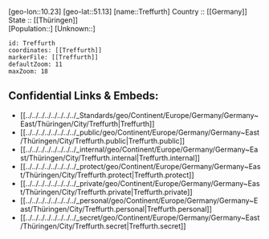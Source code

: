 ﻿---
location: [51.13,10.23] 
mapzoom: [7,12] 
mapmarker: city 
type: City
tags:
- geo/City


SpocWebEntityId: 34958
isDeleted: false
confidential: public

---
[geo-lon::10.23] 
[geo-lat::51.13] 
[name::Treffurth] 
Country :: [[Germany]]  
State :: [[Thüringen]]  
[Population::] 
[Unknown::] 


```leaflet
id: Treffurth
coordinates: [[Treffurth]] 
markerFile: [[Treffurth]] 
defaultZoom: 11 
maxZoom: 18
```


## Confidential Links & Embeds: 
- [[../../../../../../../../_Standards/geo/Continent/Europe/Germany/Germany~East/Thüringen/City/Treffurth|Treffurth]] 
- [[../../../../../../../../_public/geo/Continent/Europe/Germany/Germany~East/Thüringen/City/Treffurth.public|Treffurth.public]] 
- [[../../../../../../../../_internal/geo/Continent/Europe/Germany/Germany~East/Thüringen/City/Treffurth.internal|Treffurth.internal]] 
- [[../../../../../../../../_protect/geo/Continent/Europe/Germany/Germany~East/Thüringen/City/Treffurth.protect|Treffurth.protect]] 
- [[../../../../../../../../_private/geo/Continent/Europe/Germany/Germany~East/Thüringen/City/Treffurth.private|Treffurth.private]] 
- [[../../../../../../../../_personal/geo/Continent/Europe/Germany/Germany~East/Thüringen/City/Treffurth.personal|Treffurth.personal]] 
- [[../../../../../../../../_secret/geo/Continent/Europe/Germany/Germany~East/Thüringen/City/Treffurth.secret|Treffurth.secret]] 
